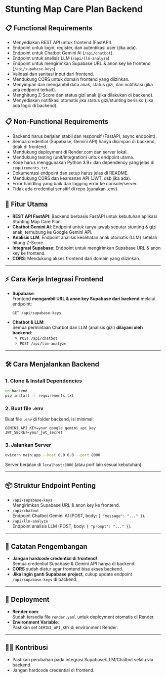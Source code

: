 # Stunting Map Care Plan Backend

## 📋 Functional Requirements

- Menyediakan REST API untuk frontend (FastAPI).
- Endpoint untuk login, register, dan autentikasi user (jika ada).
- Endpoint untuk Chatbot Gemini AI (`/api/chatbot`).
- Endpoint untuk analisis LLM (`/api/llm-analyze`).
- Endpoint untuk mengirimkan Supabase URL & anon key ke frontend (`/api/supabase-keys`).
- Validasi dan sanitasi input dari frontend.
- Mendukung CORS untuk domain frontend yang diizinkan.
- Menyimpan dan mengambil data anak, status gizi, dan notifikasi (jika ada endpoint terkait).
- Menghitung Z-Score dan status gizi anak (jika dilakukan di backend).
- Menyediakan notifikasi otomatis jika status gizi/stunting berisiko (jika ada logic di backend).

## 📋 Non-Functional Requirements

- Backend harus berjalan stabil dan responsif (FastAPI, async endpoint).
- Semua credential (Supabase, Gemini API) hanya disimpan di backend, tidak di frontend.
- Mendukung deployment di Render.com dan server lokal.
- Mendukung testing (unit/integration) untuk endpoint utama.
- Kode harus menggunakan Python 3.9+ dan dependency yang jelas di `requirements.txt`.
- Dokumentasi endpoint dan setup harus jelas di README.
- Mendukung CORS dan keamanan API (JWT, dsb jika ada).
- Error handling yang baik dan logging error ke console/server.
- Tidak ada credential sensitif di repo (gunakan .env).

## 🚀 Fitur Utama

- **REST API FastAPI**: Backend berbasis FastAPI untuk kebutuhan aplikasi Stunting Map Care Plan.
- **Chatbot Gemini AI**: Endpoint untuk tanya jawab seputar stunting & gizi anak, terhubung ke Google Gemini API.
- **Analisis LLM**: Endpoint analisis kesehatan anak otomatis (LLM) setelah hitung Z-Score.
- **Integrasi Supabase**: Endpoint untuk mengirimkan Supabase URL & anon key ke frontend.
- **CORS**: Mendukung akses frontend dari domain yang diizinkan.

---

## ⚡️ Cara Kerja Integrasi Frontend

- **Supabase**:  
  Frontend **mengambil URL & anon key Supabase dari backend** melalui endpoint:
  ```
  GET /api/supabase-keys
  ```
- **Chatbot & LLM**:  
  Semua permintaan Chatbot dan LLM (analisis gizi) **dilayani oleh backend**:
  - `POST /api/chatbot`
  - `POST /api/llm-analyze`

---

## 🛠️ Cara Menjalankan Backend

### 1. **Clone & Install Dependencies**

```sh
cd backend
pip install -r requirements.txt
```

### 2. **Buat file .env**

Buat file `.env` di folder backend, isi minimal:

```
GEMINI_API_KEY=your_google_gemini_api_key
JWT_SECRET=your_jwt_secret
```

### 3. **Jalankan Server**

```sh
uvicorn main:app --host 0.0.0.0 --port 8000 
```

Server berjalan di `localhost:8000` (atau port lain sesuai kebutuhan).

---

## 📦 Struktur Endpoint Penting

- `/api/supabase-keys`  
  Mengirimkan Supabase URL & anon key ke frontend.
- `/api/chatbot`  
  Endpoint Chatbot Gemini AI (POST, body: `{ "message": "..." }`).
- `/api/llm-analyze`  
  Endpoint analisis LLM (POST, body: `{ "prompt": "..." }`).

---

## 📝 Catatan Pengembangan

- **Jangan hardcode credential di frontend!**  
  Semua credential Supabase & Gemini API hanya di backend.
- **CORS** sudah diatur agar frontend bisa akses backend.
- **Jika ingin ganti Supabase project**, cukup update endpoint `/api/supabase-keys` di backend.

---

## 📄 Deployment

- **Render.com**:  
  Sudah tersedia file `render.yaml` untuk deployment otomatis di Render.
- **Environment Variable**:  
  Pastikan set `GEMINI_API_KEY` di environment Render.

---

## 👩‍💻 Kontribusi

- Pastikan perubahan pada integrasi Supabase/LLM/Chatbot selalu via backend.
- Jangan hardcode credential di frontend.
